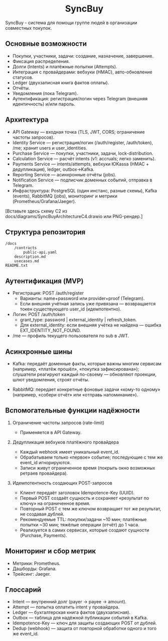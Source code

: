 <h1 align="center">SyncBuy</h1>

SyncBuy - система для помощи группе людей в организации совместных покупок.

Основные возможности
--------------------
- Покупки, участники, задачи: создание, назначение, завершение.
- Фиксация распределения.
- Долги (Intents) и платёжные попытки (Attempts).
- Интеграция с провайдерами: вебхуки (HMAC), авто-обновление статусов.
- Ledger (двухзаписная книга фактов оплаты).
- Отчёты.
- Уведомления (пока Telegram).
- Аутентификация: регистрация/логин через Telegram (внешняя идентичность) и/или пароль.

Архитектура
---------------------
- API Gateway — входная точка (TLS, JWT, CORS; ограничение частоты запросов).
- Identity Service — регистрация/логин (/auth/register, /auth/token), /me; хранит users и user_identities.
- Purchase Service — покупки, участники, задачи, lock-distribution.
- Calculation Service — расчёт intents (v1: accruals; легко заменить).
- Payments Service — intents/attempts, вебхуки ЮKassa (HMAC + дедупликация), ledger, outbox→Kafka.
- Reporting Service — асинхронные отчёты (jobs).
- Notification Service — подписчик доменных событий, отправка в Telegram.
- Инфраструктура: PostgreSQL (один инстанс, разные схемы), Kafka (events), RabbitMQ (jobs), мониторинг и метрики (Prometheus/Grafana/Jaeger).

[Вставьте здесь схему C2 из docs/diagrams/SyncBuyArchitectureC4.drawio или PNG-рендер.]

Структура репозитория
------------------------------------
```
/docs
    /contracts
        public-api.yaml
    description.md
    usecases.md
README.txt
```

Аутентификация (MVP)
--------------------
- Регистрация: POST /auth/register
  - Варианты: name+password или provider+proof (Telegram).
  - Если внешняя учётная запись уже привязана — возвращается токен существующего user_id (идемпотентно).
- Логин: POST /auth/token
  - grant_type: password | external_identity | refresh_token.
  - Для external_identity: если внешняя учётка не найдена — ошибка EXT_IDENTITY_NOT_FOUND.
- /me — профиль текущего пользователя по sub в JWT.

Асинхронные шины
----------------
- Kafka: передаёт доменные факты, которые важны многим сервисам (например, «платёж прошёл», «покупка зафиксирована»); слушатели реагируют каждый по-своему — обновляют проекции, шлют уведомления, строят отчёты.

- RabbitMQ: передает конкретные фоновые задачи «кому-то одному» (например, «собери отчёт» или «отправь напоминание»).

Вспомогательные функции надёжности
--------------------------------------------------------------
1) Ограничение частоты запросов (rate-limit)
   - Применяется в API Gateway.

2) Дедупликация вебхуков платёжного провайдера
   - Каждый webhook имеет уникальный event_id.
   - Обрабатываем только «первое» событие; последующие с тем же event_id игнорируются.
   - Записи живут ограниченное время (покрыть окно возможных ретраев провайдера).

3) Идемпотентность создающих POST-запросов
   - Клиент передаёт заголовок Idempotence-Key (UUID).
   - Первый POST создаёт сущность и сохраняет «результат по ключу» на ограниченное время.
   - Повторный POST с тем же ключом возвращает тот же результат, не создавая дублей.
   - Рекомендуемые TTL: покупки/задачи ~10 мин; платёжные попытки ~30 мин; тяжёлые операции (отчёт) до 1 часа.
   - Реализуется в самих сервисах, которые создают сущности (Purchase, Payments).

Мониторинг и сбор метрик
-------------
- Метрики: Prometheus.
- Дашборды: Grafana.
- Трейсинг: Jaeger.

Глоссарий
---------
- Intent — внутренний долг (payer → payee → amount).
- Attempt — попытка оплатить intent у провайдера.
- Ledger — бухгалтерская книга фактов (двухзаписная).
- Outbox — таблица для надёжной публикации событий в Kafka.
- Idempotence-Key — ключ для защиты создающих POST от дублей.
- Dedup (webhook) — защита от повторной обработки одного и того же event_id.
